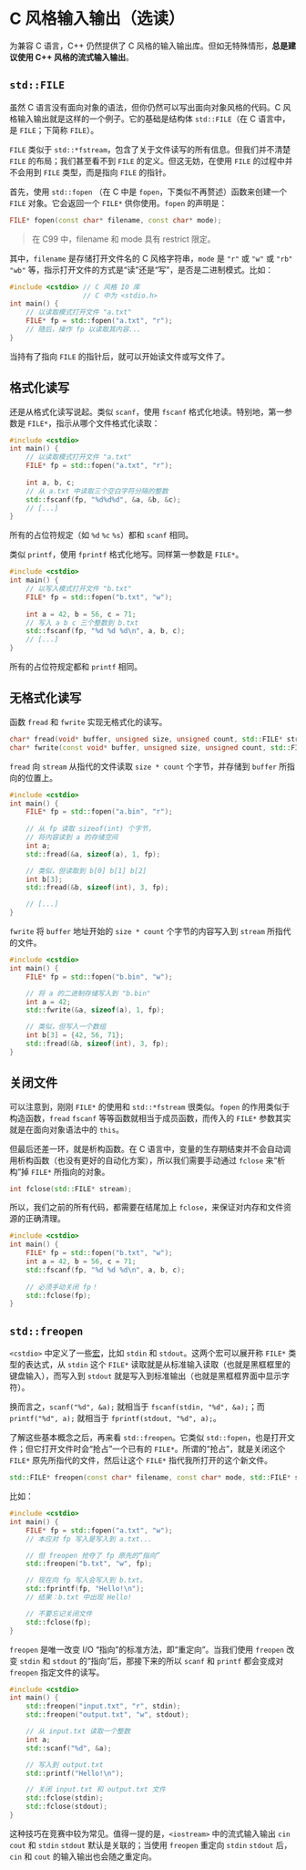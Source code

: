 # C 风格输入输出（选读）

为兼容 C 语言，C++ 仍然提供了 C 风格的输入输出库。但如无特殊情形，**总是建议使用 C++ 风格的流式输入输出**。

## `std::FILE`

虽然 C 语言没有面向对象的语法，但你仍然可以写出面向对象风格的代码。C 风格输入输出就是这样的一个例子。它的基础是结构体 `std::FILE`（在 C 语言中，是 `FILE`；下简称 `FILE`）。

`FILE` 类似于 `std::*fstream`，包含了关于文件读写的所有信息。但我们并不清楚 `FILE` 的布局；我们甚至看不到 `FILE` 的定义。但这无妨，在使用 `FILE` 的过程中并不会用到 `FILE` 类型，而是指向 `FILE` 的指针。

首先，使用 `std::fopen` （在 C 中是 `fopen`，下类似不再赘述）函数来创建一个 `FILE` 对象。它会返回一个 `FILE*` 供你使用。`fopen` 的声明是：
```cpp
FILE* fopen(const char* filename, const char* mode);
```

> 在 C99 中，filename 和 mode 具有 restrict 限定。

其中，`filename` 是存储打开文件名的 C 风格字符串，`mode` 是 `"r"` 或 `"w"` 或 `"rb"` `"wb"` 等，指示打开文件的方式是“读”还是“写”，是否是二进制模式。比如：

```cpp
#include <cstdio> // C 风格 IO 库
                  // C 中为 <stdio.h>
int main() {
    // 以读取模式打开文件 "a.txt"
    FILE* fp = std::fopen("a.txt", "r");
    // 随后，操作 fp 以读取其内容...
}
```

当持有了指向 `FILE` 的指针后，就可以开始读文件或写文件了。

## 格式化读写

还是从格式化读写说起。类似 `scanf`，使用 `fscanf` 格式化地读。特别地，第一参数是 `FILE*`，指示从哪个文件格式化读取：

```cpp
#include <cstdio>
int main() {
    // 以读取模式打开文件 "a.txt"
    FILE* fp = std::fopen("a.txt", "r");
    
    int a, b, c;
    // 从 a.txt 中读取三个空白字符分隔的整数
    std::fscanf(fp, "%d%d%d", &a, &b, &c);
    // [...]
}
```

所有的占位符规定（如 `%d` `%c` `%s`）都和 `scanf` 相同。

类似 `printf`，使用 `fprintf` 格式化地写。同样第一参数是 `FILE*`。

```cpp
#include <cstdio>
int main() {
    // 以写入模式打开文件 "b.txt"
    FILE* fp = std::fopen("b.txt", "w");
    
    int a = 42, b = 56, c = 71;
    // 写入 a b c 三个整数到 b.txt
    std::fscanf(fp, "%d %d %d\n", a, b, c);
    // [...]
}
```

所有的占位符规定都和 `printf` 相同。

## 无格式化读写

函数 `fread` 和 `fwrite` 实现无格式化的读写。

```cpp
char* fread(void* buffer, unsigned size, unsigned count, std::FILE* stream);
char* fwrite(const void* buffer, unsigned size, unsigned count, std::FILE* stream);
```

`fread` 向 `stream` 从指代的文件读取 `size * count` 个字节，并存储到 `buffer` 所指向的位置上。

```cpp
#include <cstdio>
int main() {
    FILE* fp = std::fopen("a.bin", "r");
    
    // 从 fp 读取 sizeof(int) 个字节，
    // 将内容读到 a 的存储空间
    int a;
    std::fread(&a, sizeof(a), 1, fp);

    // 类似，但读取到 b[0] b[1] b[2]
    int b[3];
    std::fread(&b, sizeof(int), 3, fp);

    // [...]
}
```

`fwrite` 将 `buffer` 地址开始的 `size * count` 个字节的内容写入到 `stream` 所指代的文件。

```cpp
#include <cstdio>
int main() {
    FILE* fp = std::fopen("b.bin", "w");

    // 将 a 的二进制存储写入到 "b.bin"
    int a = 42;
    std::fwrite(&a, sizeof(a), 1, fp);

    // 类似，但写入一个数组
    int b[3] = {42, 56, 71};
    std::fread(&b, sizeof(int), 3, fp);
}
```

## 关闭文件

可以注意到，刚刚 `FILE*` 的使用和 `std::*fstream` 很类似。`fopen` 的作用类似于构造函数，`fread` `fscanf` 等等函数就相当于成员函数，而传入的 `FILE*` 参数其实就是在面向对象语法中的 `this`。

但最后还差一环，就是析构函数。在 C 语言中，变量的生存期结束并不会自动调用析构函数（也没有更好的自动化方案），所以我们需要手动通过 `fclose` 来“析构”掉 `FILE*` 所指向的对象。

```cpp
int fclose(std::FILE* stream);
```

所以，我们之前的所有代码，都需要在结尾加上 `fclose`，来保证对内存和文件资源的正确清理。

```cpp
#include <cstdio>
int main() {
    FILE* fp = std::fopen("b.txt", "w");
    int a = 42, b = 56, c = 71;
    std::fscanf(fp, "%d %d %d\n", a, b, c);
    
    // 必须手动关闭 fp！
    std::fclose(fp);
}
```

## `std::freopen`

`<cstdio>` 中定义了一些[宏](/appendix/preprocessor)，比如 `stdin` 和 `stdout`。这两个宏可以展开称 `FILE*` 类型的表达式，从 `stdin` 这个 `FILE*` 读取就是从标准输入读取（也就是黑框框里的键盘输入），而写入到 `stdout` 就是写入到标准输出（也就是黑框框界面中显示字符）。

换而言之，`scanf("%d", &a);` 就相当于 `fscanf(stdin, "%d", &a);`；而 `printf("%d", a);` 就相当于 `fprintf(stdout, "%d", a);`。

了解这些基本概念之后，再来看 `std::freopen`。它类似 `std::fopen`，也是打开文件；但它打开文件时会“抢占”一个已有的 `FILE*`。所谓的“抢占”，就是关闭这个 `FILE*` 原先所指代的文件，然后让这个 `FILE*` 指代我所打开的这个新文件。

```cpp
std::FILE* freopen(const char* filename, const char* mode, std::FILE* stream);
```

比如：
```cpp
#include <cstdio>
int main() {
    FILE* fp = std::fopen("a.txt", "w");
    // 本应对 fp 写入是写入到 a.txt...

    // 但 freopen 抢夺了 fp 原先的“指向”
    std::freopen("b.txt", "w", fp);

    // 现在向 fp 写入会写入到 b.txt。
    std::fprintf(fp, "Hello!\n");
    // 结果：b.txt 中出现 Hello!

    // 不要忘记关闭文件
    std::fclose(fp);
}
```

`freopen` 是唯一改变 I/O “指向”的标准方法，即“重定向”。当我们使用 `freopen` 改变 `stdin` 和 `stdout` 的“指向”后，那接下来的所以 `scanf` 和 `printf` 都会变成对 `freopen` 指定文件的读写。

```cpp
#include <cstdio>
int main() {
    std::freopen("input.txt", "r", stdin);
    std::freopen("output.txt", "w", stdout);

    // 从 input.txt 读取一个整数
    int a;
    std::scanf("%d", &a);

    // 写入到 output.txt
    std::printf("Hello!\n");

    // 关闭 input.txt 和 output.txt 文件
    std::fclose(stdin);
    std::fclose(stdout);
}
```

这种技巧在竞赛中较为常见。值得一提的是，`<iostream>` 中的流式输入输出 `cin` `cout` 和 `stdin` `stdout` 默认是关联的；当使用 `freopen` 重定向 `stdin` `stdout` 后，`cin` 和 `cout` 的输入输出也会随之重定向。
